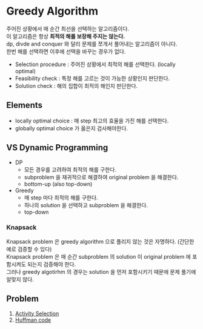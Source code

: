 # Greedy Algorithm

주어진 상황에서 매 순간 최선을 선택하는 알고리즘이다.  
이 알고리즘은 항상 <b>최적의 해를 보장해 주지는 않는다.</b>  
dp, divde and conquer 와 달리 문제를 쪼개서 풀어내는 알고리즘이 아니다.  
한번 해를 선택하면 이후에 선택을 바꾸는 경우가 없다.

* Selection procedure : 주어진 상황에서 최적의 해를 선택한다. (locally optimal)
* Feasibility check : 특정 해를 고르는 것이 가능한 상황인지 판단한다.
* Solution check : 해의 집합이 최적의 해인지 판단한다.

## Elements

* locally optimal choice : 매 step 최고의 효율을 가진 해를 선택한다.
* globally optimal choice 가 옳은지 검사해야한다.

## VS Dynamic Programming

* DP
  * 모든 경우를 고려하여 최적의 해를 구한다.
  * subproblem 을 재귀적으로 해결하여 original problem 을 해결한다.
  * bottom-up (also top-down)
* Greedy
  * 매 step 마다 최적의 해를 구한다.
  * 하나의 solution 을 선택하고 subproblem 을 해결한다.
  * top-down

### Knapsack

Knapsack problem 은 greedy algorithm 으로 풀리지 않는 것은 자명하다. (간단한 예로 검증할 수 있다)  
Knapsack problem 은 매 순간 subproblem 의 solution 이 original problem 에 포함시켜도 되는지 검증해야 한다.  
그러나 greedy algotirhm 의 경우는 solution 을 먼저 포함시키기 때문에 문제 풀기에 알맞지 않다.

## Problem

1. [Activity Selection](https://github.com/baelanche/Computer_Science/blob/master/Algorithm/Greedy%20Algorithm/Activity%20Selection.md)
2. [Huffman code](https://github.com/baelanche/Computer_Science/blob/master/Algorithm/Greedy%20Algorithm/Huffman%20codes.md)
